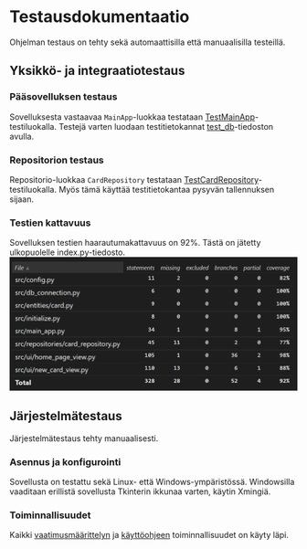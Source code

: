 # Testausdokumentaatio
Ohjelman testaus on tehty sekä automaattisilla että manuaalisilla testeillä. 

## Yksikkö- ja integraatiotestaus
### Pääsovelluksen testaus
Sovelluksesta vastaavaa `MainApp`-luokkaa testataan [TestMainApp](https://github.com/Karstonner/ot-harjoitustyo/blob/master/src/tests/main_app_test.py)-testiluokalla. Testejä varten luodaan testitietokannat [test_db](https://github.com/Karstonner/ot-harjoitustyo/blob/master/src/tests/test_db.py)-tiedoston avulla. 

### Repositorion testaus
Repositorio-luokkaa `CardRepository` testataan [TestCardRepository](https://github.com/Karstonner/ot-harjoitustyo/blob/master/src/tests/repositories/card_repository_test.py)-testiluokalla. Myös tämä käyttää testitietokantaa pysyvän tallennuksen sijaan.

### Testien kattavuus
Sovelluksen testien haarautumakattavuus on 92%. Tästä on jätetty ulkopuolelle index.py-tiedosto.
![](./kuvat/Coverage_Report.PNG)

## Järjestelmätestaus
Järjestelmätestaus tehty manuaalisesti.

### Asennus ja konfigurointi
Sovellusta on testattu sekä Linux- että Windows-ympäristössä. Windowsilla vaaditaan erillistä sovellusta Tkinterin ikkunaa varten, käytin Xmingiä. 

### Toiminnallisuudet
Kaikki [vaatimusmäärittelyn](./vaatimusmaarittely.md) ja [käyttöohjeen](./kayttoohje.md) toiminnallisuudet on käyty läpi.
